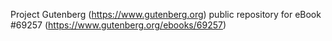Project Gutenberg (https://www.gutenberg.org) public repository for
eBook #69257 (https://www.gutenberg.org/ebooks/69257)
